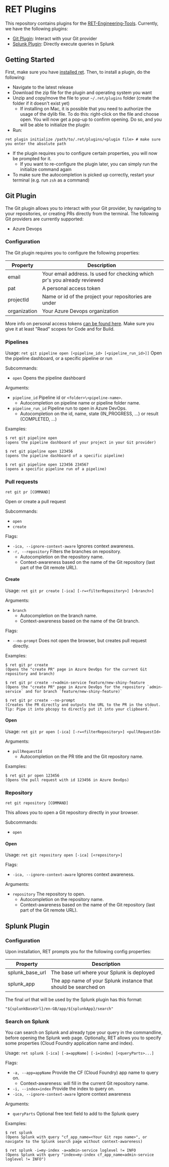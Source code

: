 # RET Plugins

This repository contains plugins for the [RET-Engineering-Tools](https://github.com/rabobank/ret-engineering-tools). Currently, we have the following plugins:

* [Git Plugin](#git-plugin): Interact with your Git provider
* [Splunk Plugin](#splunk-plugin): Directly execute queries in Splunk

## Getting Started

First, make sure you have [installed ret](https://github.com/rabobank/ret-engineering-tools#getting-started).
Then, to install a plugin, do the following:

* Navigate to the latest release
* Download the zip file for the plugin and operating system you want
* Unzip and copy/move the file to your `~/.ret/plugins` folder (create the folder if it doesn't exist yet)
  * If installing on Mac, it is possible that you need to authorize the usage of the dylib file. To do this: right-click on the file and choose open. You will now get a pop-up to confirm opening.
Do so, and you will be able to initialize the plugin:
* Run:

```shell
ret plugin initialize /path/to/.ret/plugins/<plugin file> # make sure you enter the absolute path
```

* If the plugin requires you to configure certain properties, you will now be prompted for it.
  * If you want to re-configure the plugin later, you can simply run the initialize command again
* To make sure the autocompletion is picked up correctly, restart your terminal (e.g. run `zsh` as a command)

## Git Plugin

The Git plugin allows you to interact with your Git provider, by navigating to your repositories,
or creating PRs directly from the terminal. The following Git providers are currently supported:

* Azure Devops

### Configuration

The Git plugin requires you to configure the following properties:

| Property     | Description                                                              |
|--------------|--------------------------------------------------------------------------|
| email        | Your email address. Is used for checking which pr's you already reviewed |
| pat          | A personal access token                                                  |
| projectId    | Name or id of the project your repositories are under                    |
| organization | Your Azure Devops organization                                           |

More info on personal access tokens [can be found here](https://learn.microsoft.com/en-us/azure/devops/organizations/accounts/use-personal-access-tokens-to-authenticate).
Make sure you give it at least "Read" scopes for Code and for Build.

### Pipelines
Usage: `ret git pipeline open [<pipeline_id> [<pipeline_run_id>]]`
Open the pipeline dashboard, or a specific pipeline or run

Subcommands:
- `open` Opens the pipeline dashboard

Arguments:
- `pipeline_id` Pipeline id or `<folder>\<pipeline-name>`.
    - Autocompletion on pipeline name or pipeline folder name.
- `pipeline_run_id` Pipeline run to open in Azure DevOps.
    - Autocompletion on the id, name, state (IN_PROGRESS, ...) or result (COMPLETED, ...)

Examples:
```
$ ret git pipeline open
(opens the pipeline dashboard of your project in your Git provider)

$ ret git pipeline open 123456
(opens the pipeline dashboard of a specific pipeline)

$ ret git pipeline open 123456 234567
(opens a specific pipeline run of a pipeline)
```

### Pull requests
`ret git pr [COMMAND]`

Open or create a pull request

Subcommands:
- `open`
- `create`

Flags:
- `-ica, --ignore-context-aware` Ignores context awareness.
- `-r, --repository` Filters the branches on repository.
    - Autocompletion on the repository name.
    - Context-awareness based on the name of the Git repository (last part of the Git remote URL).

#### Create
Usage: `ret git pr create [-ica] [-r=<filterRepository>] [<branch>]`

Arguments:
- `branch`
    - Autocompletion on the branch name.
    - Context-awareness based on the name of the Git branch.

Flags:
- `--no-prompt` Does not open the browser, but creates pull request directly.

Examples:
```
$ ret git pr create
(Opens the "create PR" page in Azure DevOps for the current Git repository and branch)

$ ret git pr create -r=admin-service feature/new-shiny-feature
(Opens the "create PR" page in Azure DevOps for the repository `admin-service` and for branch `feature/new-shiny-feature)`

$ ret git pr create --no-prompt
(Creates the PR directly and outputs the URL to the PR in the stdout. Tip: Pipe it into pbcopy to directly put it into your clipboard.`
```

#### Open
Usage: `ret git pr open [-ica] [-r=<filterRepository>] <pullRequestId>`

Arguments:
- `pullRequestId`
    - Autocompletion on the PR title and the Git repository name.

Examples:
```
$ ret git pr open 123456
(Opens the pull request with id 123456 in Azure DevOps)
```

### Repository
`ret git repository [COMMAND]`

This allows you to open a Git repository directly in your browser.

Subcommands:
- `open`

#### Open
Usage: `ret git repository open [-ica] [<repository>]`

Flags:
- `-ica, --ignore-context-aware` Ignores context awareness.

Arguments:
- `repository` The repository to open.
    - Autocompletion on the repository name.
    - Context-awareness based on the name of the Git repository (last part of the Git remote URL).

## Splunk Plugin

### Configuration

Upon installation, RET prompts you for the following config properties:

| Property        | Description                                                     |
|-----------------|-----------------------------------------------------------------|
| splunk_base_url | The base url where your Splunk is deployed                      |
| splunk_app      | The app name of your Splunk instance that should be searched on |

The final url that will be used by the Splunk plugin has this format:
```
"${splunkBaseUrl}/en-GB/app/${splunkApp}/search"
```

### Search on Splunk
You can search on Splunk and already type your query in the commandline, before opening the Splunk web page. Optionally,
RET allows you to specify some properties (Cloud Foundry application name and index).

Usage: `ret splunk [-ica] [-a=appName] [-i=index] [<queryParts>...]`

Flags:
- `-a, --app=appName` Provide the CF (Cloud Foundry) app name to query on.
    - Context-awareness: will fill in the current Git repository name.
- `-i, --index=index` Provide the index to query on.
- `-ica, --ignore-context-aware` Ignore context awareness

Arguments:
- `queryParts` Optional free text field to add to the Splunk query

Examples:
```
$ ret splunk
(Opens Splunk with query "cf_app_name=<Your Git repo name>", or navigate to the Splunk search page without context-awareness)

$ ret splunk -i=my-index -a=admin-service loglevel != INFO
(Opens Splunk with query "index=my-index cf_app_name=admin-service loglevel != INFO")
```

